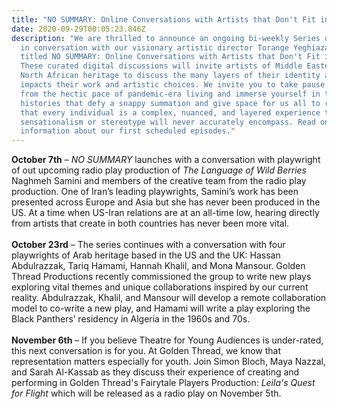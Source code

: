 ```yaml
---
title: "NO SUMMARY: Online Conversations with Artists that Don't Fit in a Box"
date: 2020-09-29T00:05:23.846Z
description: "We are thrilled to announce an ongoing bi-weekly Series of artists
  in conversation with our visionary artistic director Torange Yeghiazarian
  titled NO SUMMARY: Online Conversations with Artists that Don't Fit in a Box. 
  These curated digital discussions will invite artists of Middle Eastern and
  North African heritage to discuss the many layers of their identity and how it
  impacts their work and artistic choices. We invite you to take pause with us
  from the hectic pace of pandemic-era living and immerse yourself in topics and
  histories that defy a snappy summation and give space for us all to remember
  that every individual is a complex, nuanced, and layered experience that
  sensationalism or stereotype will never accurately encompass. Read on for more
  information about our first scheduled episodes."
---
```

**October 7th** – *NO SUMMARY* launches with a conversation with playwright of out upcoming radio play production of *The Language of Wild Berries* Naghmeh Samini and members of the creative team from the radio play production. One of Iran’s leading playwrights, Samini’s work has been presented across Europe and Asia but she has never been produced in the US. At a time when US-Iran relations are at an all-time low, hearing directly from artists that create in both countries has never been more vital.\
\
**October 23rd** – The series continues with a conversation with four playwrights of Arab heritage based in the US and the UK: Hassan Abdulrazzak, Tariq Hamami, Hannah Khalil, and Mona Mansour. Golden Thread Productions recently commissioned the group to write new plays exploring vital themes and unique collaborations inspired by our current reality. Abdulrazzak, Khalil, and Mansour will develop a remote collaboration model to co-write a new play, and Hamami will write a play exploring the Black Panthers’ residency in Algeria in the 1960s and 70s.\
\
**November 6th** – If you believe Theatre for Young Audiences is under-rated, this next conversation is for you. At Golden Thread, we know that representation matters especially for youth. Join Simon Bloch, Maya Nazzal, and Sarah Al-Kassab as they discuss their experience of creating and performing in Golden Thread's Fairytale Players Production: *Leila's Quest for Flight* which will be released as a radio play on November 5th.